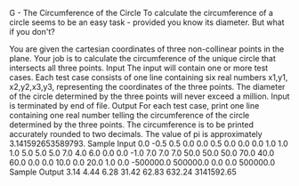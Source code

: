 G - The Circumference of the Circle
To calculate the circumference of a circle seems to be an easy task - provided you know its diameter. But what if you don't?

You are given the cartesian coordinates of three non-collinear points in the plane.
Your job is to calculate the circumference of the unique circle that intersects all three points.
Input
The input will contain one or more test cases. Each test case consists of one line containing six real numbers x1,y1, x2,y2,x3,y3, representing the coordinates of the three points. The diameter of the circle determined by the three points will never exceed a million. Input is terminated by end of file.
Output
For each test case, print one line containing one real number telling the circumference of the circle determined by the three points. The circumference is to be printed accurately rounded to two decimals. The value of pi is approximately 3.141592653589793.
Sample Input
0.0 -0.5 0.5 0.0 0.0 0.5
0.0 0.0 0.0 1.0 1.0 1.0
5.0 5.0 5.0 7.0 4.0 6.0
0.0 0.0 -1.0 7.0 7.0 7.0
50.0 50.0 50.0 70.0 40.0 60.0
0.0 0.0 10.0 0.0 20.0 1.0
0.0 -500000.0 500000.0 0.0 0.0 500000.0
Sample Output
3.14
4.44
6.28
31.42
62.83
632.24
3141592.65